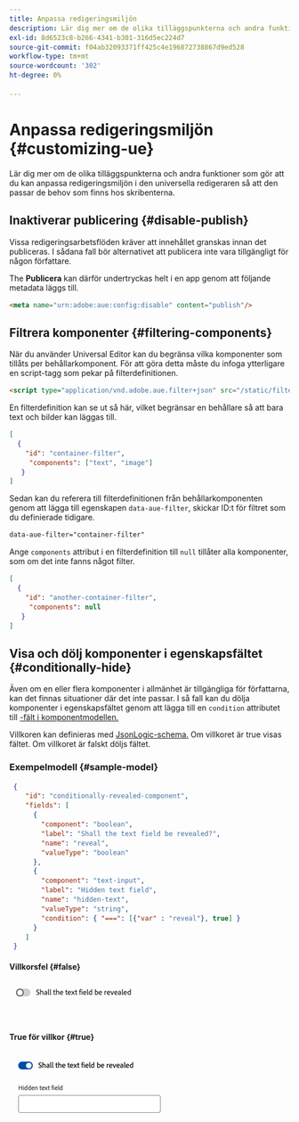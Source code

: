 ```yaml
---
title: Anpassa redigeringsmiljön
description: Lär dig mer om de olika tilläggspunkterna och andra funktioner som gör att du kan anpassa gränssnittet i den universella redigeraren så att det passar de behov som finns hos de som skapar innehållet.
exl-id: 8d6523c8-b266-4341-b301-316d5ec224d7
source-git-commit: f04ab32093371ff425c4e196872738867d9ed528
workflow-type: tm+mt
source-wordcount: '302'
ht-degree: 0%

---
```



# Anpassa redigeringsmiljön {#customizing-ue}

Lär dig mer om de olika tilläggspunkterna och andra funktioner som gör att du kan anpassa redigeringsmiljön i den universella redigeraren så att den passar de behov som finns hos skribenterna.

## Inaktiverar publicering {#disable-publish}

Vissa redigeringsarbetsflöden kräver att innehållet granskas innan det publiceras. I sådana fall bör alternativet att publicera inte vara tillgängligt för någon författare.

The **Publicera** kan därför undertryckas helt i en app genom att följande metadata läggs till.

```html
<meta name="urn:adobe:aue:config:disable" content="publish"/>
```

## Filtrera komponenter {#filtering-components}

När du använder Universal Editor kan du begränsa vilka komponenter som tillåts per behållarkomponent. För att göra detta måste du infoga ytterligare en script-tagg som pekar på filterdefinitionen.

```html
<script type="application/vnd.adobe.aue.filter+json" src="/static/filter-definition.json"></script>
```

En filterdefinition kan se ut så här, vilket begränsar en behållare så att bara text och bilder kan läggas till.

```json
[
  {
    "id": "container-filter",
     "components": ["text", "image"]
   }
]
```

Sedan kan du referera till filterdefinitionen från behållarkomponenten genom att lägga till egenskapen `data-aue-filter`, skickar ID:t för filtret som du definierade tidigare.

```html
data-aue-filter="container-filter"
```

Ange `components` attribut i en filterdefinition till `null` tillåter alla komponenter, som om det inte fanns något filter.

```json
[
  {
    "id": "another-container-filter",
     "components": null
   }
]
```

## Visa och dölj komponenter i egenskapsfältet {#conditionally-hide}

Även om en eller flera komponenter i allmänhet är tillgängliga för författarna, kan det finnas situationer där det inte passar. I så fall kan du dölja komponenter i egenskapsfältet genom att lägga till en `condition` attributet till [-fält i komponentmodellen.](/help/implementing/universal-editor/field-types.md#fields)

Villkoren kan definieras med [JsonLogic-schema.](https://jsonlogic.com/) Om villkoret är true visas fältet. Om villkoret är falskt döljs fältet.

### Exempelmodell {#sample-model}

```json
 {
    "id": "conditionally-revealed-component",
    "fields": [
      {
        "component": "boolean",
        "label": "Shall the text field be revealed?",
        "name": "reveal",
        "valueType": "boolean"
      },
      {
        "component": "text-input",
        "label": "Hidden text field",
        "name": "hidden-text",
        "valueType": "string",
        "condition": { "===": [{"var" : "reveal"}, true] }
      }
    ]
 }
```

#### Villkorsfel {#false}

![Dolt textfält](assets/hidden.png)

#### True för villkor {#true}

![Visat textfält](assets/shown.png)
